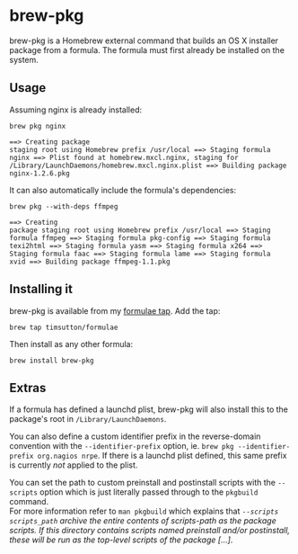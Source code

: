 # brew-pkg

brew-pkg is a Homebrew external command that builds an OS X installer package from a formula. The formula must first already be installed on the system.

## Usage

Assuming nginx is already installed:

`brew pkg nginx`
<code><pre>==> Creating package staging root using Homebrew prefix /usr/local
==> Staging formula nginx
==> Plist found at homebrew.mxcl.nginx, staging for /Library/LaunchDaemons/homebrew.mxcl.nginx.plist
==> Building package nginx-1.2.6.pkg</pre></code>

It can also automatically include the formula's dependencies:

`brew pkg --with-deps ffmpeg`
<code><pre>==> Creating package staging root using Homebrew prefix /usr/local
==> Staging formula ffmpeg
==> Staging formula pkg-config
==> Staging formula texi2html
==> Staging formula yasm
==> Staging formula x264
==> Staging formula faac
==> Staging formula lame
==> Staging formula xvid
==> Building package ffmpeg-1.1.pkg</pre></code>

## Installing it

brew-pkg is available from my [formulae tap](https://github.com/timsutton/homebrew-formulae). Add the tap:

`brew tap timsutton/formulae`

Then install as any other formula:

`brew install brew-pkg`

## Extras

If a formula has defined a launchd plist, brew-pkg will also install this to the package's root in `/Library/LaunchDaemons`.

You can also define a custom identifier prefix in the reverse-domain convention with the `--identifier-prefix` option, ie. `brew pkg --identifier-prefix org.nagios nrpe`. If there is a launchd plist defined, this same prefix is currently _not_ applied to the plist.

You can set the path to custom preinstall and postinstall scripts with the `--scripts` option which is just literally passed through to the `pkgbuild` command.  
For more information refer to `man pkgbuild` which explains that *`--scripts scripts_path` archive the entire contents of scripts-path as the package scripts. If this directory contains scripts named preinstall and/or postinstall, these will be run as the top-level scripts of the package [...]*.
